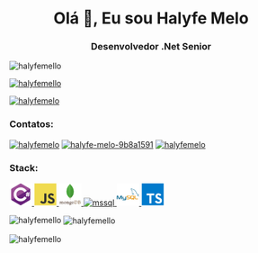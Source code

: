 <h1 align="center">Olá 👋, Eu sou Halyfe Melo</h1>
<h3 align="center">Desenvolvedor .Net Senior</h3>

<p align="left"> <img src="https://komarev.com/ghpvc/?username=halyfemello&label=Profile%20views&color=0e75b6&style=flat" alt="halyfemello" /> </p>

<p align="left"> <a href="https://github.com/ryo-ma/github-profile-trophy"><img src="https://github-profile-trophy.vercel.app/?username=halyfemello" alt="halyfemello" /></a> </p>

<p align="left"> <a href="https://twitter.com/halyfemelo" target="blank"><img src="https://img.shields.io/twitter/follow/halyfemelo?logo=twitter&style=for-the-badge" alt="halyfemelo" /></a> </p>

<h3 align="left">Contatos:</h3>
<p align="left">
<a href="https://twitter.com/halyfemelo" target="blank"><img align="center" src="https://raw.githubusercontent.com/rahuldkjain/github-profile-readme-generator/master/src/images/icons/Social/twitter.svg" alt="halyfemelo" height="30" width="40" /></a>
<a href="https://linkedin.com/in/halyfe-melo-9b8a1591" target="blank"><img align="center" src="https://raw.githubusercontent.com/rahuldkjain/github-profile-readme-generator/master/src/images/icons/Social/linked-in-alt.svg" alt="halyfe-melo-9b8a1591" height="30" width="40" /></a>
<a href="https://www.youtube.com/c/halyfemelo" target="blank"><img align="center" src="https://raw.githubusercontent.com/rahuldkjain/github-profile-readme-generator/master/src/images/icons/Social/youtube.svg" alt="halyfemelo" height="30" width="40" /></a>
</p>

<h3 align="left">Stack:</h3>
<p align="left"> <a href="https://www.w3schools.com/cs/" target="_blank" rel="noreferrer"> <img src="https://raw.githubusercontent.com/devicons/devicon/master/icons/csharp/csharp-original.svg" alt="csharp" width="40" height="40"/> </a> <a href="https://developer.mozilla.org/en-US/docs/Web/JavaScript" target="_blank" rel="noreferrer"> <img src="https://raw.githubusercontent.com/devicons/devicon/master/icons/javascript/javascript-original.svg" alt="javascript" width="40" height="40"/> </a> <a href="https://www.mongodb.com/" target="_blank" rel="noreferrer"> <img src="https://raw.githubusercontent.com/devicons/devicon/master/icons/mongodb/mongodb-original-wordmark.svg" alt="mongodb" width="40" height="40"/> </a> <a href="https://www.microsoft.com/en-us/sql-server" target="_blank" rel="noreferrer"> <img src="https://www.svgrepo.com/show/303229/microsoft-sql-server-logo.svg" alt="mssql" width="40" height="40"/> </a> <a href="https://www.mysql.com/" target="_blank" rel="noreferrer"> <img src="https://raw.githubusercontent.com/devicons/devicon/master/icons/mysql/mysql-original-wordmark.svg" alt="mysql" width="40" height="40"/> </a> <a href="https://www.typescriptlang.org/" target="_blank" rel="noreferrer"> <img src="https://raw.githubusercontent.com/devicons/devicon/master/icons/typescript/typescript-original.svg" alt="typescript" width="40" height="40"/> </a> </p>

<p><img align="left" src="https://github-readme-stats.vercel.app/api/top-langs?username=halyfemello&show_icons=true&locale=en&layout=compact" alt="halyfemello" /></p>

<p>&nbsp;<img align="center" src="https://github-readme-stats.vercel.app/api?username=halyfemello&show_icons=true&locale=en" alt="halyfemello" /></p>

<p><img align="center" src="https://github-readme-streak-stats.herokuapp.com/?user=halyfemello" alt="halyfemello" /></p>
